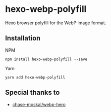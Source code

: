 # hexo-webp-polyfill
Hexo browser polyfill for the WebP image format.

## Installation
NPM
```
npm install hexo-webp-polyfill --save
```

Yarn
```
yarn add hexo-webp-polyfill
```

## Special thanks to
* [chase-moskal/webp-hero](https://github.com/chase-moskal/webp-hero)
